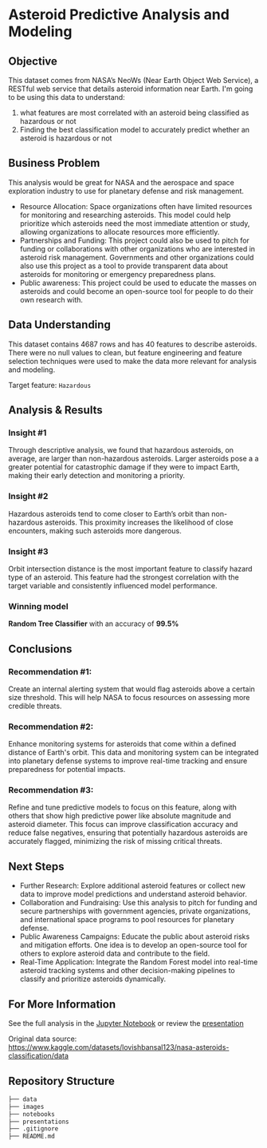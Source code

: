 # Asteroid Predictive Analysis and Modeling

## Objective
This dataset comes from NASA’s NeoWs (Near Earth Object Web Service), a RESTful web service that details asteroid information near Earth. I'm going to be using this data to understand:
1. what features are most correlated with an asteroid being classified as hazardous or not
2. Finding the best classification model to accurately predict whether an asteroid is hazardous or not

## Business Problem
This analysis would be great for NASA and the aerospace and space exploration industry to use for planetary defense and risk management.
- Resource Allocation: Space organizations often have limited resources for monitoring and researching asteroids. This model could help prioritize which asteroids need the most immediate attention or study, allowing organizations to allocate resources more efficiently.
- Partnerships and Funding: This project could also be used to pitch for funding or collaborations with other organizations who are interested in asteroid risk management. Governments and other organizations could also use this project as a tool to provide transparent data about asteroids for monitoring or emergency preparedness plans.
- Public awareness: This project could be used to educate the masses on asteroids and could become an open-source tool for people to do their own research with. 

## Data Understanding
This dataset contains 4687 rows and has 40 features to describe asteroids. There were no null values to clean, but feature engineering and feature selection techniques were used to make the data more relevant for analysis and modeling.

Target feature: `Hazardous`

## Analysis & Results

### Insight #1
Through descriptive analysis, we found that hazardous asteroids, on average, are larger than non-hazardous asteroids. Larger asteroids pose a a greater potential for catastrophic damage if they were to impact Earth, making their early detection and monitoring a priority.

### Insight #2
Hazardous asteroids tend to come closer to Earth’s orbit than non-hazardous asteroids. This proximity increases the likelihood of close encounters, making such asteroids more dangerous.

### Insight #3
Orbit intersection distance is the most important feature to classify hazard type of an asteroid. This feature had the strongest correlation with the target variable and consistently influenced model performance.

### Winning model
**Random Tree Classifier** with an accuracy of **99.5%**

## Conclusions

### Recommendation #1:
Create an internal alerting system that would flag asteroids above a certain size threshold. This will help NASA to focus resources on assessing more credible threats.

### Recommendation #2:
Enhance monitoring systems for asteroids that come within a defined distance of Earth's orbit. This data and monitoring system can be integrated into planetary defense systems to improve real-time tracking and ensure preparedness for potential impacts.

### Recommendation #3:
Refine and tune predictive models to focus on this feature, along with others that show high predictive power like absolute magnitude and asteroid diameter. This focus can improve classification accuracy and reduce false negatives, ensuring that potentially hazardous asteroids are accurately flagged, minimizing the risk of missing critical threats.

## Next Steps
- Further Research: Explore additional asteroid features or collect new data to improve model predictions and understand asteroid behavior.
- Collaboration and Fundraising: Use this analysis to pitch for funding and secure partnerships with government agencies, private organizations, and international space programs to pool resources for planetary defense.
- Public Awareness Campaigns: Educate the public about asteroid risks and mitigation efforts. One idea is to develop an open-source tool for others to explore asteroid data and contribute to the field.
- Real-Time Application: Integrate the Random Forest model into real-time asteroid tracking systems and other decision-making pipelines to classify and prioritize asteroids dynamically.

## For More Information
See the full analysis in the [Jupyter Notebook](https://github.com/anbitasiregar/nasa-asteroid-analysis/tree/main/notebooks) or review the [presentation](https://github.com/anbitasiregar/nasa-asteroid-analysis/blob/main/presentations/Asteroid%20Classification%20Analysis%20Presentation.pdf)

Original data source: https://www.kaggle.com/datasets/lovishbansal123/nasa-asteroids-classification/data

## Repository Structure
```bash
├── data
├── images
├── notebooks
├── presentations
├── .gitignore
├── README.md
```